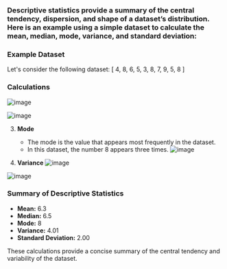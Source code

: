 ### Descriptive statistics provide a summary of the central tendency, dispersion, and shape of a dataset’s distribution. Here is an example using a simple dataset to calculate the mean, median, mode, variance, and standard deviation:

### Example Dataset
Let's consider the following dataset:
\[ 4, 8, 6, 5, 3, 8, 7, 9, 5, 8 \]

### Calculations


   ![image](https://github.com/naveen9596/AI-BFS-IGAIN/assets/108785228/ebe97d59-76a6-4f81-8153-4e4121432bfc)



   ![image](https://github.com/naveen9596/AI-BFS-IGAIN/assets/108785228/ce2e896e-6e31-4e7c-ba7c-1d1ca141cfb0)

3. **Mode**
   - The mode is the value that appears most frequently in the dataset.
   - In this dataset, the number 8 appears three times.
     ![image](https://github.com/naveen9596/AI-BFS-IGAIN/assets/108785228/ebf879b9-438a-489b-8b7d-aa3dd246869f)


4. **Variance**
   ![image](https://github.com/naveen9596/AI-BFS-IGAIN/assets/108785228/3f02afdf-062e-47f3-9500-17239218b3b8)

![image](https://github.com/naveen9596/AI-BFS-IGAIN/assets/108785228/11de7b32-d8d8-4881-9c4b-ea21f9c81488)

### Summary of Descriptive Statistics

- **Mean:** 6.3
- **Median:** 6.5
- **Mode:** 8
- **Variance:** 4.01
- **Standard Deviation:** 2.00

These calculations provide a concise summary of the central tendency and variability of the dataset.
